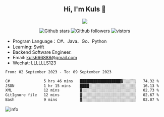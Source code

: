 <h2 align="center"> Hi, I'm Kuls 👋 </h2>
<p align="center">
    <p align="center">
        <img src=" https://avatars.githubusercontent.com/u/42165104?s=460&u=5c7fbf0bce7d4b38a15a44676e6f64b529e47598&v=4"/>
    </p>
    <p align="center">
      <img src="https://img.shields.io/github/stars/hellokuls?style=social" alt="Github stars" />
      <img src="https://img.shields.io/github/followers/hellokuls?style=social" alt="Github followers" />
      <img src="https://visitor-badge.glitch.me/badge?page_id=hellokuls.readme" alt="vistors" />
    </p>
</p>

- Program Language：C#、Java、Go、Python
- Learning: Swift
- Backend Software Engineer.
- Email: kuls666888@gmail.com
- Wechat: LLLLLLS123

<!--START_SECTION:waka-->

```txt
From: 02 September 2023 - To: 09 September 2023

C#               5 hrs 46 mins   ██████████████████▓░░░░░░   74.32 %
JSON             1 hr 15 mins    ████░░░░░░░░░░░░░░░░░░░░░   16.13 %
XML              12 mins         ▓░░░░░░░░░░░░░░░░░░░░░░░░   02.73 %
GitIgnore file   12 mins         ▓░░░░░░░░░░░░░░░░░░░░░░░░   02.67 %
Bash             9 mins          ▓░░░░░░░░░░░░░░░░░░░░░░░░   02.07 %
```

<!--END_SECTION:waka-->

![info](https://github-readme-stats.vercel.app/api?username=hellokuls&show_icons=true&count_private=true&hide=prs&theme=default_repocard)


